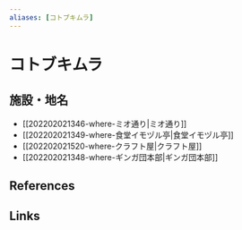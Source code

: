 ```yaml
---
aliases: [コトブキムラ]
---
```

# コトブキムラ

## 施設・地名

- [[202202021346-where-ミオ通り|ミオ通り]]
- [[202202021349-where-食堂イモヅル亭|食堂イモヅル亭]]
- [[202202021520-where-クラフト屋|クラフト屋]]
- [[202202021348-where-ギンガ団本部|ギンガ団本部]]

## References



## Links


